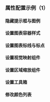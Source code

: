 ### 属性配置示例（1）

#### 隐藏提示框与图例

<vuep template="#hide-tooltip-and-legend"></vuep>

<script v-pre type="text/x-template" id="hide-tooltip-and-legend">
<template>
  <ve-line
    :data="chartData"
    :tooltip-visible="false"
    :legend-visible="false">
  </ve-line>
</template>

<script>
  export default {
    created: function () {
      this.chartData = {
        columns: ['日期', '成本', '利润'],
        rows: [
          { '日期': '1月1日', '成本': 1523, '利润': 1231 },
          { '日期': '1月2日', '成本': 1223, '利润': 2523 },
          { '日期': '1月3日', '成本': 2123, '利润': 1000 },
          { '日期': '1月4日', '成本': 4123, '利润': 3223 },
          { '日期': '1月5日', '成本': 3123, '利润': 3023 },
          { '日期': '1月6日', '成本': 7123, '利润': 5523 }
        ]
      }
    }
  }
</script>
</script>

#### 设置图表容器样式

<vuep template="#set-grid"></vuep>

<script v-pre type="text/x-template" id="set-grid">
<template>
  <ve-line
    :data="chartData"
    :grid="grid">
  </ve-line>
</template>

<script>
  export default {
    created: function () {
      this.chartData = {
        columns: ['日期', '成本', '利润'],
        rows: [
          { '日期': '1月1日', '成本': 1523, '利润': 1231 },
          { '日期': '1月2日', '成本': 1223, '利润': 2523 },
          { '日期': '1月3日', '成本': 2123, '利润': 1000 },
          { '日期': '1月4日', '成本': 4123, '利润': 3223 },
          { '日期': '1月5日', '成本': 3123, '利润': 3023 },
          { '日期': '1月6日', '成本': 7123, '利润': 5523 }
        ]
      }
      this.grid = {
        show: true,
        top: 50,
        left: 10,
        backgroundColor: '#ccc',
        borderColor: '#000'
      }
    }
  }
</script>
</script>

#### 设置图表标线与标点

<vuep template="#set-mark"></vuep>

<script v-pre type="text/x-template" id="set-mark">
<template>
  <ve-line
    :data="chartData"
    :mark-line="markLine"
    :mark-point="markPoint">
  </ve-line>
</template>

<script>
  // 使用前需先引入对应模块
  // import 'echarts/lib/component/markLine'
  // import 'echarts/lib/component/markPoint'
  export default {
    created: function () {
      this.chartData = {
        columns: ['日期', '成本', '利润'],
        rows: [
          { '日期': '1月1日', '成本': 1523, '利润': 1231 },
          { '日期': '1月2日', '成本': 1223, '利润': 2523 },
          { '日期': '1月3日', '成本': 2123, '利润': 1000 },
          { '日期': '1月4日', '成本': 4123, '利润': 3223 },
          { '日期': '1月5日', '成本': 3123, '利润': 3023 },
          { '日期': '1月6日', '成本': 7123, '利润': 5523 }
        ]
      }
      this.markLine = {
        data: [
          {
            name: '平均线',
            type: 'average'
          }
        ]
      }
      this.markPoint = {
        data: [
          {
            name: '最大值',
            type: 'max'
          }
        ]
      }
    }
  }
</script>
</script>

#### 设置视觉映射组件

<vuep template="#set-visual-map"></vuep>

<script v-pre type="text/x-template" id="set-visual-map">
<template>
  <ve-line
    :data="chartData"
    :grid="grid"
    :visual-map="visualMap">
  </ve-line>
</template>

<script>
  // 使用前需先引入对应模块
  // import 'echarts/lib/component/visualMap'
  export default {
    created: function () {
      this.chartData = {
        columns: ['日期', '成本', '利润'],
        rows: [
          { '日期': '1月1日', '成本': 15, '利润': 12 },
          { '日期': '1月2日', '成本': 12, '利润': 25 },
          { '日期': '1月3日', '成本': 21, '利润': 10 },
          { '日期': '1月4日', '成本': 41, '利润': 32 },
          { '日期': '1月5日', '成本': 31, '利润': 30 },
          { '日期': '1月6日', '成本': 71, '利润': 55 }
        ]
      }
      this.visualMap = [
        {
          type: 'piecewise',
          splitNumbwe: 5,
          min: 0,
          max: 60,
          right: 0,
          top: '50%'
        }
      ]
      this.grid = {
        right: 60
      }
    }
  }
</script>
</script>

#### 设置区域缩放组件

<vuep template="#set-data-zoom"></vuep>

<script v-pre type="text/x-template" id="set-data-zoom">
<template>
  <ve-line
    :data="chartData"
    :data-zoom="dataZoom">
  </ve-line>
</template>

<script>
  // 使用前需先引入对应模块
  // import 'echarts/lib/component/dataZoom'
  export default {
    created: function () {
      this.chartData = {
        columns: ['日期', '成本', '利润'],
        rows: [
          { '日期': '1月1日', '成本': 15, '利润': 12 },
          { '日期': '1月2日', '成本': 12, '利润': 25 },
          { '日期': '1月3日', '成本': 21, '利润': 10 },
          { '日期': '1月4日', '成本': 41, '利润': 32 },
          { '日期': '1月5日', '成本': 31, '利润': 30 },
          { '日期': '1月6日', '成本': 71, '利润': 55 }
        ]
      }
      this.dataZoom = [
        {
          type: 'slider',
          start: 0,
          end: 20
        }
      ]
    }
  }
</script>
</script>

#### 设置工具箱

<vuep template="#set-toolbox"></vuep>

<script v-pre type="text/x-template" id="set-toolbox">
<template>
  <ve-line
    :data="chartData"
    :toolbox="toolbox">
  </ve-line>
</template>

<script>
  // 使用前需先引入对应模块
  // import 'echarts/lib/component/toolbox'
  export default {
    created: function () {
      this.chartData = {
        columns: ['日期', '成本', '利润'],
        rows: [
          { '日期': '1月1日', '成本': 15, '利润': 12 },
          { '日期': '1月2日', '成本': 12, '利润': 25 },
          { '日期': '1月3日', '成本': 21, '利润': 10 },
          { '日期': '1月4日', '成本': 41, '利润': 32 },
          { '日期': '1月5日', '成本': 31, '利润': 30 },
          { '日期': '1月6日', '成本': 71, '利润': 55 }
        ]
      }
      this.toolbox = {
        feature: {
          magicType: {type: ['line', 'bar']},
          saveAsImage: {}
        }
      }
    }
  }
</script>
</script>

#### 修改颜色列表

<vuep template="#set-color"></vuep>

<script v-pre type="text/x-template" id="set-color">
<template>
  <ve-line
    :data="chartData"
    :colors="colors">
  </ve-line>
</template>

<script>
  export default {
    created: function () {
      this.chartData = {
        columns: ['日期', '成本', '利润'],
        rows: [
          { '日期': '1月1日', '成本': 15, '利润': 12 },
          { '日期': '1月2日', '成本': 12, '利润': 25 },
          { '日期': '1月3日', '成本': 21, '利润': 10 },
          { '日期': '1月4日', '成本': 41, '利润': 32 },
          { '日期': '1月5日', '成本': 31, '利润': 30 },
          { '日期': '1月6日', '成本': 71, '利润': 55 }
        ]
      }
      this.colors = ['#c23531','#2f4554', '#61a0a8', '#d48265', '#91c7ae','#749f83',  '#ca8622', '#bda29a','#6e7074', '#546570', '#c4ccd3']
    }
  }
</script>
</script>

